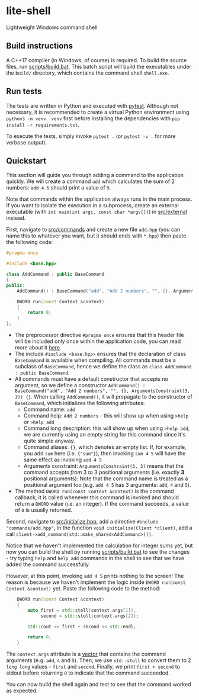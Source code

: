 # lite-shell
Lightweight Windows command shell

## Build instructions
A C++17 compiler (in Windows, of course) is required. To build the source files, run [scripts/build.bat](/scripts/build.bat).
This batch script will build the executables under the `build/` directory, which contains the command shell `shell.exe`.

## Run tests
The tests are written in Python and executed with [pytest](https://docs.pytest.org/). Although not necessary, it is recommended to create a virtual Python environment using `python3 -m venv .venv` first before installing the dependencies with `pip install -r requirements.txt`.

To execute the tests, simply invoke `pytest .` (or `pytest -v .` for more verbose output).

## Quickstart
This section will guide you through adding a command to the application quickly. We will create a command `add` which calculates the sum of 2 numbers: `add 4 5` should print a value of `9`.

Note that commands within the application always runs in the main process. If you want to isolate the execution in a subprocess, create an external executable (with `int main(int argc, const char *argv[])`) in [src/external](/src/external) instead.

First, navigate to [src/commands](/src/commands) and create a new file `add.hpp` (you can name this to whatever you want, but it should ends with `*.hpp`) then paste the following code:
```cpp
#pragma once

#include <base.hpp>

class AddCommand : public BaseCommand
{
public:
    AddCommand() : BaseCommand("add", "Add 2 numbers", "", {}, ArgumentsConstraint(3, 3)) {}

    DWORD run(const Context &context)
    {
        return 0;
    }
};
```
- The preprocessor directive `#pragma once` ensures that this header file will be included only once within the application code, you can read more about it [here](https://en.wikipedia.org/wiki/Pragma_once).
- The include `#include <base.hpp>` ensures that the declaration of class `BaseCommand` is available when compiling. All commands must be a subclass of `BaseCommand`, hence we define the class as `class AddCommand : public BaseCommand`.
- All commands must have a default constructor that accepts no argument, so we define a constructor `AddCommand() : BaseCommand("add", "Add 2 numbers", "", {}, ArgumentsConstraint(3, 3)) {}`. When calling `AddCommand()`, it will propagate to the constructor of `BaseCommand`, which initializes the following attributes:
  - Command name: `add`
  - Command help: `Add 2 numbers` - this will show up when using `>help` or `>help add`
  - Command long description: this will show up when using `>help add`, we are currently using an empty string for this command since it's quite simple anyway.
  - Command aliases: `{}`, which denotes an empty list. If, for example, you add `sum` here (i.e. `{"sum"}`), then invoking `sum 4 5` will have the same effect as invoking `add 4 5`
  - Arguments constraint: `ArgumentsConstraint(3, 3)` means that the command accepts *from* 3 *to* 3 positional arguments (i.e. exactly **3** positional arguments): Note that the command name is treated as a positional argument too (e.g. `add 4 5` has 3 arguments: `add`, `4` and `5`).
- The method `DWORD run(const Context &context)` is the command callback, it is called whenever this command is invoked and should return a `DWORD` value (i.e. an integer). If the command succeeds, a value of `0` is usually returned.

Second, navigate to [src/initialize.hpp](/src/initialize.hpp), add a directive `#include "commands/add.hpp"`, in the function `void initialize(Client *client)`, add a call `client->add_command(std::make_shared<AddCommand>())`.

Notice that we haven't implemented the calculation for integer sums yet, but now you can build the shell by running [scripts/build.bat](/scripts/build.bat) to see the changes - try typing `help` and `help add` commands in the shell to see that we have added the command successfully.

However, at this point, invoking `add 4 5` prints nothing to the screen! The reason is because we haven't implement the logic inside `DWORD run(const Context &context)` yet. Paste the following code to the method:
```cpp
    DWORD run(const Context &context)
    {
        auto first = std::stoll(context.args[1]),
             second = std::stoll(context.args[2]);

        std::cout << first + second << std::endl;

        return 0;
    }
```
The `context.args` attribute is a [vector](https://cplusplus.com/reference/vector/vector/) that contains the command arguments (e.g. `add`, `4` and `5`). Then, we use `std::stoll` to convert them to 2 `long long` values - `first` and `second`. Finally, we print `first + second` to stdout before returning `0` to indicate that the command succeeded.

You can now build the shell again and test to see that the command worked as expected.
